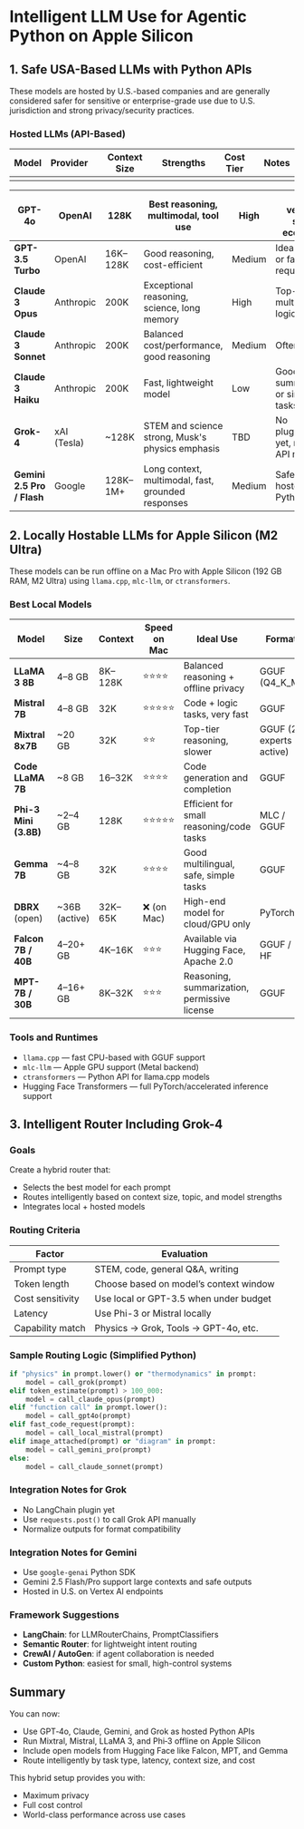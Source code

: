 # Intelligent LLM Use for Agentic Python on Apple Silicon

## 1. Safe USA-Based LLMs with Python APIs

These models are hosted by U.S.-based companies and are generally considered safer for sensitive or enterprise-grade use due to U.S. jurisdiction and strong privacy/security practices.

### Hosted LLMs (API-Based)

| Model | Provider | Context Size | Strengths | Cost Tier | Notes |
| ----- | -------- | ------------ | --------- | --------- | ----- |
|       |          |              |           |           |       |

| **GPT-4o**                 | OpenAI      | 128K     | Best reasoning, multimodal, tool use               | High   | Fast, versatile, strong ecosystem         |
| -------------------------- | ----------- | -------- | -------------------------------------------------- | ------ | ----------------------------------------- |
| **GPT-3.5 Turbo**          | OpenAI      | 16K–128K | Good reasoning, cost-efficient                     | Medium | Ideal fallback or fast requests           |
| **Claude 3 Opus**          | Anthropic   | 200K     | Exceptional reasoning, science, long memory        | High   | Top-tier for multi-step logic             |
| **Claude 3 Sonnet**        | Anthropic   | 200K     | Balanced cost/performance, good reasoning          | Medium | Often best ROI                            |
| **Claude 3 Haiku**         | Anthropic   | 200K     | Fast, lightweight model                            | Low    | Good for summarization or simple tasks    |
| **Grok-4**                 | xAI (Tesla) | \~128K   | STEM and science strong, Musk's physics emphasis   | TBD    | No plugins/tools yet, manual API required |
| **Gemini 2.5 Pro / Flash** | Google      | 128K–1M+ | Long context, multimodal, fast, grounded responses | Medium | Safe, U.S.-hosted, official Python SDK    |

## 2. Locally Hostable LLMs for Apple Silicon (M2 Ultra)

These models can be run offline on a Mac Pro with Apple Silicon (192 GB RAM, M2 Ultra) using `llama.cpp`, `mlc-llm`, or `ctransformers`.

### Best Local Models

| Model                 | Size           | Context | Speed on Mac | Ideal Use                                    | Format                  |
| --------------------- | -------------- | ------- | ------------ | -------------------------------------------- | ----------------------- |
| **LLaMA 3 8B**        | 4–8 GB         | 8K–128K | ⭐⭐⭐⭐         | Balanced reasoning + offline privacy         | GGUF (Q4\_K\_M)         |
| **Mistral 7B**        | 4–8 GB         | 32K     | ⭐⭐⭐⭐⭐        | Code + logic tasks, very fast                | GGUF                    |
| **Mixtral 8x7B**      | \~20 GB        | 32K     | ⭐⭐           | Top-tier reasoning, slower                   | GGUF (2 experts active) |
| **Code LLaMA 7B**     | \~8 GB         | 16–32K  | ⭐⭐⭐⭐         | Code generation and completion               | GGUF                    |
| **Phi-3 Mini (3.8B)** | \~2–4 GB       | 128K    | ⭐⭐⭐⭐⭐        | Efficient for small reasoning/code tasks     | MLC / GGUF              |
| **Gemma 7B**          | \~4–8 GB       | 32K     | ⭐⭐⭐⭐         | Good multilingual, safe, simple tasks        | GGUF                    |
| **DBRX** (open)       | \~36B (active) | 32K–65K | ❌ (on Mac)   | High-end model for cloud/GPU only            | PyTorch                 |
| **Falcon 7B / 40B**   | 4–20+ GB       | 4K–16K  | ⭐⭐⭐          | Available via Hugging Face, Apache 2.0       | GGUF / HF               |
| **MPT-7B / 30B**      | 4–16+ GB       | 8K–32K  | ⭐⭐⭐          | Reasoning, summarization, permissive license | GGUF                    |

### Tools and Runtimes

- `llama.cpp` — fast CPU-based with GGUF support
- `mlc-llm` — Apple GPU support (Metal backend)
- `ctransformers` — Python API for llama.cpp models
- Hugging Face Transformers — full PyTorch/accelerated inference support

## 3. Intelligent Router Including Grok-4

### Goals

Create a hybrid router that:

- Selects the best model for each prompt
- Routes intelligently based on context size, topic, and model strengths
- Integrates local + hosted models

### Routing Criteria

| Factor           | Evaluation                             |
| ---------------- | -------------------------------------- |
| Prompt type      | STEM, code, general Q&A, writing       |
| Token length     | Choose based on model’s context window |
| Cost sensitivity | Use local or GPT-3.5 when under budget |
| Latency          | Use Phi-3 or Mistral locally           |
| Capability match | Physics → Grok, Tools → GPT-4o, etc.   |

### Sample Routing Logic (Simplified Python)

```python
if "physics" in prompt.lower() or "thermodynamics" in prompt:
    model = call_grok(prompt)
elif token_estimate(prompt) > 100_000:
    model = call_claude_opus(prompt)
elif "function call" in prompt.lower():
    model = call_gpt4o(prompt)
elif fast_code_request(prompt):
    model = call_local_mistral(prompt)
elif image_attached(prompt) or "diagram" in prompt:
    model = call_gemini_pro(prompt)
else:
    model = call_claude_sonnet(prompt)
```

### Integration Notes for Grok

- No LangChain plugin yet
- Use `requests.post()` to call Grok API manually
- Normalize outputs for format compatibility

### Integration Notes for Gemini

- Use `google-genai` Python SDK
- Gemini 2.5 Flash/Pro support large contexts and safe outputs
- Hosted in U.S. on Vertex AI endpoints

### Framework Suggestions

- **LangChain**: for LLMRouterChains, PromptClassifiers
- **Semantic Router**: for lightweight intent routing
- **CrewAI / AutoGen**: if agent collaboration is needed
- **Custom Python**: easiest for small, high-control systems

## Summary

You can now:

- Use GPT‑4o, Claude, Gemini, and Grok as hosted Python APIs
- Run Mixtral, Mistral, LLaMA 3, and Phi‑3 offline on Apple Silicon
- Include open models from Hugging Face like Falcon, MPT, and Gemma
- Route intelligently by task type, latency, context size, and cost

This hybrid setup provides you with:

- Maximum privacy
- Full cost control
- World-class performance across use cases


